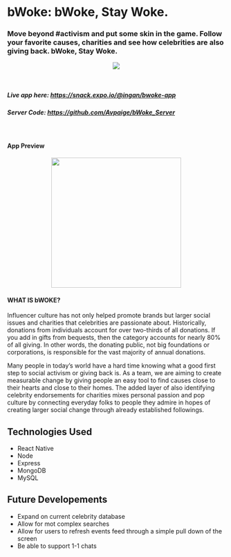 # bWoke: bWoke, Stay Woke.

### Move beyond #activism and put some skin in the game. Follow your favorite causes, charities and see how celebrities are also giving back. bWoke, Stay Woke.

<p align="center">
  <img src="https://media.giphy.com/media/xULW8uYVeNcqgmyxry/giphy.gif">
</p>
<br>

##### Live app here: https://snack.expo.io/@ingan/bwoke-app

##### Server Code: https://github.com/Avpaige/bWoke_Server

<br>

#### App Preview
<p align="center">
  <img src="./assets/bwoke.gif" width="300">
</p>


#### WHAT IS bWOKE?
Influencer culture has not only helped promote brands but larger social issues and charities that celebrities are passionate about. Historically, donations from individuals account for over two-thirds of all donations. If you add in gifts from bequests, then the category accounts for nearly 80% of all giving. In other words, the donating public, not big foundations or corporations, is responsible for the vast majority of annual donations. 

Many people in today’s world have a hard time knowing what a good first step to social activism or giving back is. As a team, we are aiming to create measurable change by giving people an easy tool to find causes close to their hearts and close to their homes. The added layer of also identifying celebrity endorsements for charities mixes personal passion and pop culture by connecting everyday folks to people they admire in hopes of creating larger social change through already established followings. 

## Technologies Used
* React Native
* Node
* Express
* MongoDB
* MySQL

## Future Developements
* Expand on current celebrity database
* Allow for mot complex searches
* Allow for users to refresh events feed through a simple pull down of the screen
* Be able to support 1-1 chats

